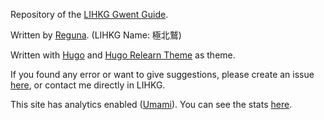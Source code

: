 Repository of the [LIHKG Gwent Guide](https://regunakyle.github.io/LIHKG-Gwent-guide/).

Written by [Reguna](https://www.playgwent.com/en/invite-a-friend/LVWFHBSH03). (LIHKG Name: 極北鷲)

Written with [Hugo](https://github.com/gohugoio/hugo) and [Hugo Relearn Theme](https://github.com/McShelby/hugo-theme-relearn) as theme.

If you found any error or want to give suggestions, please create an issue [here](https://github.com/regunakyle/LIHKG-Gwent-guide/issues), or contact me directly in LIHKG.

This site has analytics enabled ([Umami](https://github.com/mikecao/umami)). You can see the stats [here](https://umami-fls9yp57p-regunakyle.vercel.app/share/30uGKI29/LIHKG_Gwent).
